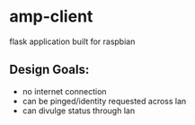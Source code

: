 # amp-client
flask application built for raspbian 

## Design Goals:
- no internet connection
- can be pinged/identity requested across lan
- can divulge status through lan